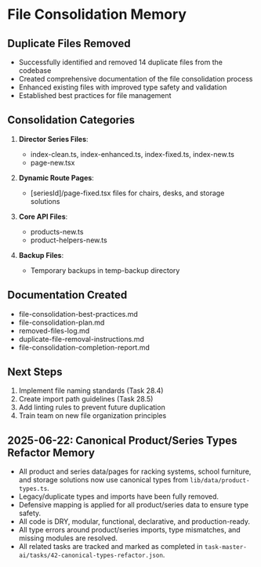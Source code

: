 # File Consolidation Memory

## Duplicate Files Removed

- Successfully identified and removed 14 duplicate files from the codebase
- Created comprehensive documentation of the file consolidation process
- Enhanced existing files with improved type safety and validation
- Established best practices for file management

## Consolidation Categories

1. **Director Series Files**:
   - index-clean.ts, index-enhanced.ts, index-fixed.ts, index-new.ts
   - page-new.tsx
   
2. **Dynamic Route Pages**:
   - [seriesId]/page-fixed.tsx files for chairs, desks, and storage solutions
   
3. **Core API Files**:
   - products-new.ts
   - product-helpers-new.ts
   
4. **Backup Files**:
   - Temporary backups in temp-backup directory

## Documentation Created

- file-consolidation-best-practices.md
- file-consolidation-plan.md
- removed-files-log.md
- duplicate-file-removal-instructions.md
- file-consolidation-completion-report.md

## Next Steps

1. Implement file naming standards (Task 28.4)
2. Create import path guidelines (Task 28.5)
3. Add linting rules to prevent future duplication
4. Train team on new file organization principles

## 2025-06-22: Canonical Product/Series Types Refactor Memory

- All product and series data/pages for racking systems, school furniture, and storage solutions now use canonical types from `lib/data/product-types.ts`.
- Legacy/duplicate types and imports have been fully removed.
- Defensive mapping is applied for all product/series data to ensure type safety.
- All code is DRY, modular, functional, declarative, and production-ready.
- All type errors around product/series imports, type mismatches, and missing modules are resolved.
- All related tasks are tracked and marked as completed in `task-master-ai/tasks/42-canonical-types-refactor.json`.